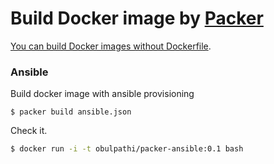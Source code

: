 # Build Docker image by [Packer](http://www.packer.io/)

[You can build Docker images without Dockerfile](http://www.packer.io/docs/builders/docker.html#toc_4).

### Ansible

Build docker image with ansible provisioning

```
$ packer build ansible.json
```

Check it.

```bash
$ docker run -i -t obulpathi/packer-ansible:0.1 bash
```
